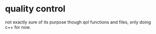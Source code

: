 # quality control
 not exactly sure of its purpose though qol functions and files, only doing c++ for now.
